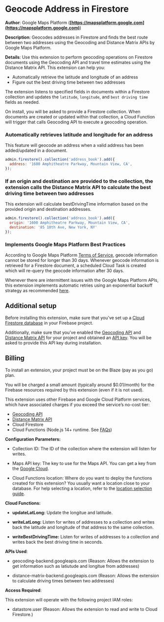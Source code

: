 # Geocode Address in Firestore

**Author**: Google Maps Platform (**[https://mapsplatform.google.com](https://mapsplatform.google.com)**)

**Description**: Geocodes addresses in Firestore and finds the best route between two addresses using the Geocoding and Distance Matrix APIs by Google Maps Platform.



**Details**: Use this extension to perform geocoding operations on Firestore documents using the Geocoding API and travel time estimates using the Distance Matrix API. This extension can help you:

* Automatically retrieve the latitude and longitude of an address
* Figure out the best driving time between two addresses

The extension listens to specified fields in documents within a Firestore collection and updates the `latitude`, `longitude`, and `best driving time` fields as needed.

On install, you will be asked to provide a Firestore collection. When documents are created or updated within that collection, a Cloud Function will trigger that calls Geocoding API to execute a geocoding operation.

### Automatically retrieves latitude and longitude for an address

This feature will geocode an address when a valid address has been added/updated in a document.

```javascript
admin.firestore().collection('address_book').add({
  address: '1600 Amphitheatre Parkway, Mountain View, CA',
});
```

### If an origin and destination are provided to the collection, the extension calls the Distance Matrix API to calculate the best driving time between two addresses

This extension will calculate bestDrivingTime information based on the provided origin and destination addresses.

```javascript
admin.firestore().collection('address_book').add({
  origin: '1600 Amphitheatre Parkway, Mountain View, CA',
  destination: '85 10th Ave, New York, NY' 
});
```

### Implements Google Maps Platform Best Practices

According to Google Maps Platform [Terms of Service](https://cloud.google.com/maps-platform/terms/maps-service-terms), geocode information cannot be stored for longer than 30 days. Whenever geocode information is retrieved for a Firestore document, a scheduled Cloud Task is created which will re-query the geocode information after 30 days.

Whenever there are intermittent issues with the Google Maps Platform APIs, this extension implements automatic retries using an exponential backoff strategy as recommended [here](https://developers.google.com/maps/documentation/routes/web-service-best-practices#exponential-backoff).

## Additional setup

Before installing this extension, make sure that you've set up a [Cloud Firestore database](https://firebase.google.com/docs/firestore/quickstart) in your Firebase project. 

Additionally, make sure that you've enabled the [Geocoding API](https://developers.google.com/maps/documentation/geocoding/cloud-setup) and [Distance Matrix API](https://developers.google.com/maps/documentation/distance-matrix/cloud-setup#enabling-apis) for your project and obtained an [API key](https://developers.google.com/maps/documentation/geocoding/get-api-key). You will be asked to provide this API key during installation.

## Billing

To install an extension, your project must be on the Blaze (pay as you go) plan.

You will be charged a small amount (typically around $0.01/month) for the Firebase resources required by this extension (even if it is not used).

This extension uses other Firebase and Google Cloud Platform services, which have associated charges if you exceed the service’s no-cost tier:

* [Geocoding API](https://developers.google.com/maps/documentation/geocoding/usage-and-billing)
* [Distance Matrix API](https://developers.google.com/maps/documentation/distance-matrix/usage-and-billing)
* Cloud Firestore
* Cloud Functions (Node.js 14+ runtime. See [FAQs](https://firebase.google.com/support/faq#extensions-pricing))




**Configuration Parameters:**

* Collection ID: The ID of the collection where the extension will listen for writes.

* Maps API key: The key to use for the Maps API. You can get a key from the [Google Cloud](https://console.cloud.google.com/google/maps-apis/overview).

* Cloud Functions location: Where do you want to deploy the functions created for this extension? You usually want a location close to your database. For help selecting a location, refer to the [location selection guide](https://firebase.google.com/docs/functions/locations).



**Cloud Functions:**

* **updateLatLong:** Update the longitue and latitude.

* **writeLatLong:** Listen for writes of addresses to a collection and writes back the latitude and longitude of that address to the same collection.

* **writeBestDrivingTime:** Listen for writes of addresses to a collection and writes back the best driving time in seconds.



**APIs Used**:

* geocoding-backend.googleapis.com (Reason: Allows the extension to get information such as latiutude and longitue from addresses)

* distance-matrix-backend.googleapis.com (Reason: Allows the extension to calculate driving times between two addresses)



**Access Required**:



This extension will operate with the following project IAM roles:

* datastore.user (Reason: Allows the extension to read and write to Cloud Firestore.)
